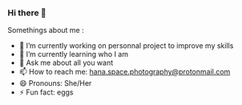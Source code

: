 ### Hi there 👋

Somethings about me :

- 🔭 I’m currently working on personnal project to improve my skills
- 🌱 I’m currently learning who I am 
- 💬 Ask me about all you want
- 📫 How to reach me: hana.space.photography@protonmail.com
- 😄 Pronouns: She/Her
- ⚡ Fun fact: eggs

